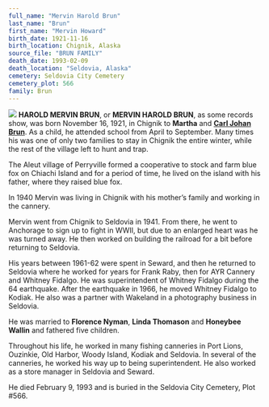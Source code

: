 ```yaml
---
full_name: "Mervin Harold Brun"
last_name: "Brun"
first_name: "Mervin Howard"
birth_date: 1921-11-16
birth_location: Chignik, Alaska
source_file: "BRUN FAMILY"
death_date: 1993-02-09
death_location: "Seldovia, Alaska"
cemetery: Seldovia City Cemetery
cemetery_plot: 566
family: Brun
---
```


![](../assets/images/BRUN%20FAMILY/media/image1.jpeg)
 **HAROLD MERVIN BRUN**, or **MERVIN HAROLD BRUN**, as some records show, was born November 16, 1921, in Chignik to **Martha** and [**Carl Johan Brun**](../_families/Brun_Family.md).  As a child, he attended school from April to September. Many times his was one of only two families to stay in Chignik the entire winter, while the rest of the village left to hunt and trap. 

The Aleut village of Perryville formed a cooperative to stock and farm blue fox on Chiachi Island and for a period of time, he lived on the island with his father, where they raised blue fox. 

In 1940 Mervin was living in Chignik with his mother’s family and working in the cannery. 

Mervin went from Chignik to Seldovia in 1941. From there, he went to Anchorage to sign up to fight in WWII, but due to an enlarged heart was he was turned away. He then worked on building the railroad for a bit before returning to Seldovia. 

His years between 1961-62 were spent in Seward, and then he returned to Seldovia where he worked for years for Frank Raby, then for AYR Cannery and Whitney Fidalgo. He was superintendent of Whitney Fidalgo during the 64 earthquake. After the earthquake in 1966, he moved Whitney Fidalgo to Kodiak. He also was a partner with Wakeland in a photography business in Seldovia.

He was married to **Florence Nyman**, **Linda Thomason** and **Honeybee Wallin** and fathered five children. 

Throughout his life, he worked in many fishing canneries in Port Lions, Ouzinkie, Old Harbor, Woody Island, Kodiak and Seldovia. In several of the canneries, he worked his way up to being superintendent. He also worked as a store manager in Seldovia and Seward.

He died February 9, 1993 and is buried in the Seldovia City Cemetery, Plot #566.


